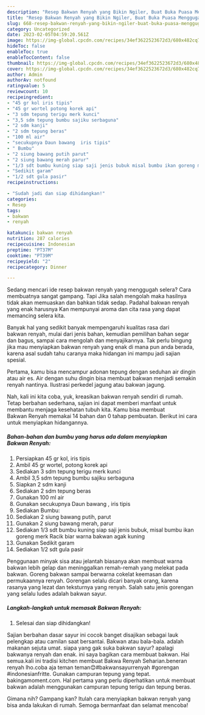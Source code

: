 ```yaml
---
description: "Resep Bakwan Renyah yang Bikin Ngiler, Buat Buka Puasa Menggugah Selera"
title: "Resep Bakwan Renyah yang Bikin Ngiler, Buat Buka Puasa Menggugah Selera"
slug: 668-resep-bakwan-renyah-yang-bikin-ngiler-buat-buka-puasa-menggugah-selera
category: Uncategorized
date: 2023-02-05T04:59:20.561Z
image: https://img-global.cpcdn.com/recipes/34ef3622523672d3/680x482cq70/bakwan-renyah-foto-resep-utama.jpg
hideToc: false
enableToc: true
enableTocContent: false
thumbnail: https://img-global.cpcdn.com/recipes/34ef3622523672d3/680x482cq70/bakwan-renyah-foto-resep-utama.jpg
cover: https://img-global.cpcdn.com/recipes/34ef3622523672d3/680x482cq70/bakwan-renyah-foto-resep-utama.jpg
author: Admin
authorAv: notfound
ratingvalue: 5
reviewcount: 10
recipeingredient:
- "45 gr kol iris tipis"
- "45 gr wortel potong korek api"
- "3 sdm tepung terigu merk kunci"
- "3,5 sdm tepung bumbu sajiku serbaguna"
- "2 sdm kanji"
- "2 sdm tepung beras"
- "100 ml air"
- "secukupnya Daun bawang  iris tipis"
- " Bumbu"
- "2 siung bawang putih parut"
- "2 siung bawang merah parur"
- "1/3 sdt bumbu kuning siap saji jenis bubuk misal bumbu ikan goreng merk Racik biar warna bakwan agak kuning"
- "Sedikit garam"
- "1/2 sdt gula pasir"
recipeinstructions:

- "Sudah jadi dan siap dihidangkan!"
categories:
- Resep
tags:
- bakwan
- renyah

katakunci: bakwan renyah 
nutrition: 287 calories
recipecuisine: Indonesian
preptime: "PT37M"
cooktime: "PT39M"
recipeyield: "2"
recipecategory: Dinner

---
```



Sedang mencari ide resep bakwan renyah yang menggugah selera? Cara membuatnya sangat gampang. Tapi Jika salah mengolah maka hasilnya tidak akan memuaskan dan bahkan tidak sedap. Padahal bakwan renyah yang enak harusnya Kan mempunyai aroma dan cita rasa yang dapat memancing selera kita.


Banyak hal yang sedikit banyak mempengaruhi kualitas rasa dari bakwan renyah, mulai dari jenis bahan, kemudian pemilihan bahan segar dan bagus, sampai cara mengolah dan menyajikannya. Tak perlu bingung jika mau menyiapkan bakwan renyah yang enak di mana pun anda berada, karena asal sudah tahu caranya maka hidangan ini mampu jadi sajian spesial.

Pertama, kamu bisa mencampur adonan tepung dengan seduhan air dingin atau air es. Air dengan suhu dingin bisa membuat bakwan menjadi semakin renyah nantinya. Ilustrasi perkedel jagung atau bakwan jagung.


Nah, kali ini kita coba, yuk, kreasikan bakwan renyah sendiri di rumah. Tetap berbahan sederhana, sajian ini dapat memberi manfaat untuk membantu menjaga kesehatan tubuh kita. Kamu bisa membuat Bakwan Renyah memakai 14 bahan dan 0 tahap pembuatan. Berikut ini cara untuk menyiapkan hidangannya.

<!--inarticleads1-->

##### Bahan-bahan dan bumbu yang harus ada dalam menyiapkan Bakwan Renyah:

1. Persiapkan 45 gr kol, iris tipis
1. Ambil 45 gr wortel, potong korek api
1. Sediakan 3 sdm tepung terigu merk kunci
1. Ambil 3,5 sdm tepung bumbu sajiku serbaguna
1. Siapkan 2 sdm kanji
1. Sediakan 2 sdm tepung beras
1. Gunakan 100 ml air
1. Gunakan secukupnya Daun bawang , iris tipis
1. Sediakan  Bumbu:
1. Sediakan 2 siung bawang putih, parut
1. Gunakan 2 siung bawang merah, parur
1. Sediakan 1/3 sdt bumbu kuning siap saji jenis bubuk, misal bumbu ikan goreng merk Racik biar warna bakwan agak kuning
1. Gunakan Sedikit garam
1. Sediakan 1/2 sdt gula pasir


Penggunaan minyak sisa atau jelantah biasanya akan membuat warna bakwan lebih gelap dan meninggalkan remah-remah yang melekat pada bakwan. Goreng bakwan sampai berwarna cokelat keemasan dan permukaannya renyah. Gorengan selalu dicari banyak orang, karena rasanya yang lezat dan teksturnya yang renyah. Salah satu jenis gorengan yang selalu ludes adalah bakwan sayur. 

<!--inarticleads2-->

##### Langkah-langkah untuk memasak Bakwan Renyah:


1. Selesai dan siap dihidangkan!

Sajian berbahan dasar sayur ini cocok banget disajikan sebagai lauk pelengkap atau camilan saat bersantai. Bakwan atau bala-bala. adalah makanan sejuta umat. siapa yang gak suka bakwan sayur? apalagi bakwanya renyah dan enak. ini saya bagikan cara membuat bakwan. Hai semua.kali ini tradisi kitchen membuat Bakwa Renyah Seharian.beneran renyah lho.coba aja teman teman😊#bakwansayurrenyah #gorengan #indonesianfritte. Gunakan campuran tepung yang tepat. bakingamoment.com. Hal pertama yang perlu diperhatikan untuk membuat bakwan adalah menggunakan campuran tepung terigu dan tepung beras. 

Gimana nih? Gampang kan? Itulah cara menyiapkan bakwan renyah yang bisa anda lakukan di rumah. Semoga bermanfaat dan selamat mencoba!
